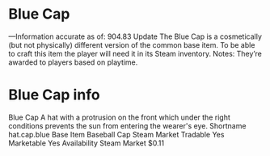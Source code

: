 # Blue Cap

—Information accurate as of: 904.83 Update
The Blue Cap is a cosmetically (but not physically) different version of the common base item. To be able to craft this item the player will need it in its Steam inventory.
Notes:
They’re awarded to players based on playtime.
# Blue Cap info

Blue Cap
A hat with a protrusion on the front which under the right conditions prevents the sun from entering the wearer's eye.
Shortname
hat.cap.blue
Base Item
Baseball Cap
Steam Market
Tradable
Yes
Marketable
Yes
Availability
Steam Market
$0.11
